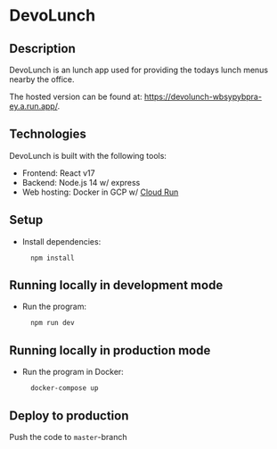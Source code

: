 # DevoLunch

## Description

DevoLunch is an lunch app used for providing the todays lunch menus nearby the office.

The hosted version can be found at: https://devolunch-wbsypybpra-ey.a.run.app/.

## Technologies

DevoLunch is built with the following tools:

- Frontend: React v17
- Backend: Node.js 14 w/ express
- Web hosting: Docker in GCP w/ [Cloud Run](https://cloud.google.com/run/docs)

## Setup

- Install dependencies:

        npm install

## Running locally in development mode

- Run the program:

        npm run dev

## Running locally in production mode

- Run the program in Docker:

        docker-compose up

## Deploy to production

Push the code to `master`-branch
